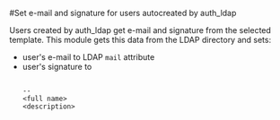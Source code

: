 #Set e-mail and signature for users autocreated by auth_ldap

Users created by auth_ldap get e-mail and signature from the selected template.
This module gets this data from the LDAP directory and sets:

  - user's e-mail to LDAP `mail` attribute
  - user's signature to
    ```
    
    --
    <full name>
    <description>
    ``` 